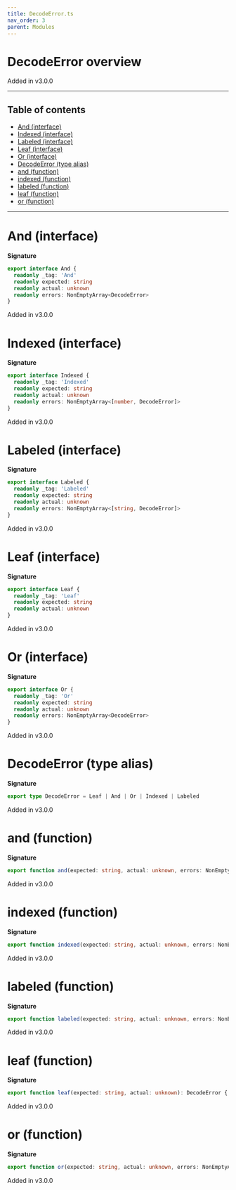 ```yaml
---
title: DecodeError.ts
nav_order: 3
parent: Modules
---
```


# DecodeError overview

Added in v3.0.0

---

<h2 class="text-delta">Table of contents</h2>

- [And (interface)](#and-interface)
- [Indexed (interface)](#indexed-interface)
- [Labeled (interface)](#labeled-interface)
- [Leaf (interface)](#leaf-interface)
- [Or (interface)](#or-interface)
- [DecodeError (type alias)](#decodeerror-type-alias)
- [and (function)](#and-function)
- [indexed (function)](#indexed-function)
- [labeled (function)](#labeled-function)
- [leaf (function)](#leaf-function)
- [or (function)](#or-function)

---

# And (interface)

**Signature**

```ts
export interface And {
  readonly _tag: 'And'
  readonly expected: string
  readonly actual: unknown
  readonly errors: NonEmptyArray<DecodeError>
}
```

Added in v3.0.0

# Indexed (interface)

**Signature**

```ts
export interface Indexed {
  readonly _tag: 'Indexed'
  readonly expected: string
  readonly actual: unknown
  readonly errors: NonEmptyArray<[number, DecodeError]>
}
```

Added in v3.0.0

# Labeled (interface)

**Signature**

```ts
export interface Labeled {
  readonly _tag: 'Labeled'
  readonly expected: string
  readonly actual: unknown
  readonly errors: NonEmptyArray<[string, DecodeError]>
}
```

Added in v3.0.0

# Leaf (interface)

**Signature**

```ts
export interface Leaf {
  readonly _tag: 'Leaf'
  readonly expected: string
  readonly actual: unknown
}
```

Added in v3.0.0

# Or (interface)

**Signature**

```ts
export interface Or {
  readonly _tag: 'Or'
  readonly expected: string
  readonly actual: unknown
  readonly errors: NonEmptyArray<DecodeError>
}
```

Added in v3.0.0

# DecodeError (type alias)

**Signature**

```ts
export type DecodeError = Leaf | And | Or | Indexed | Labeled
```

Added in v3.0.0

# and (function)

**Signature**

```ts
export function and(expected: string, actual: unknown, errors: NonEmptyArray<DecodeError>): DecodeError { ... }
```

Added in v3.0.0

# indexed (function)

**Signature**

```ts
export function indexed(expected: string, actual: unknown, errors: NonEmptyArray<[number, DecodeError]>): DecodeError { ... }
```

Added in v3.0.0

# labeled (function)

**Signature**

```ts
export function labeled(expected: string, actual: unknown, errors: NonEmptyArray<[string, DecodeError]>): DecodeError { ... }
```

Added in v3.0.0

# leaf (function)

**Signature**

```ts
export function leaf(expected: string, actual: unknown): DecodeError { ... }
```

Added in v3.0.0

# or (function)

**Signature**

```ts
export function or(expected: string, actual: unknown, errors: NonEmptyArray<DecodeError>): DecodeError { ... }
```

Added in v3.0.0
